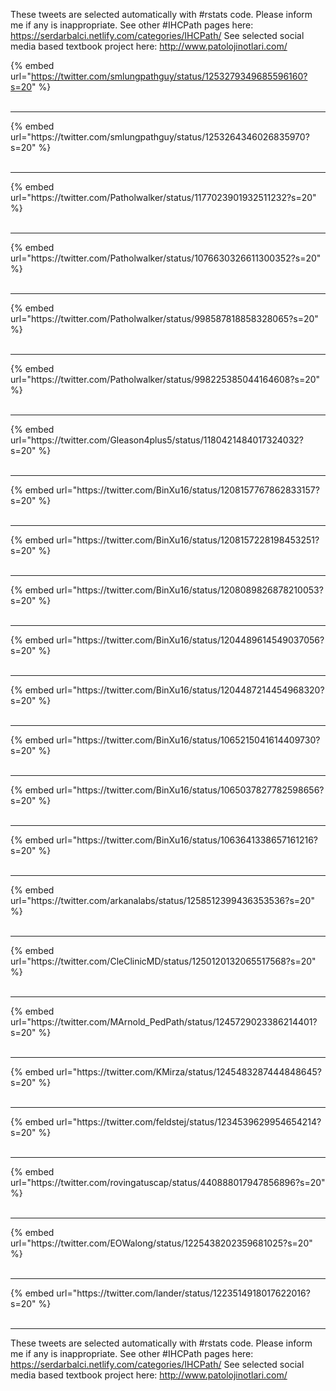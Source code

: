 

These tweets are selected automatically with #rstats code. Please inform me if any is inappropriate.
See other #IHCPath pages here: https://serdarbalci.netlify.com/categories/IHCPath/ 
See selected social media based textbook project here: http://www.patolojinotlari.com/

{% embed url="https://twitter.com/smlungpathguy/status/1253279349685596160?s=20" %}<br>
<br>
<hr>
{% embed url="https://twitter.com/smlungpathguy/status/1253264346026835970?s=20" %}<br>
<br>
<hr>
{% embed url="https://twitter.com/Patholwalker/status/1177023901932511232?s=20" %}<br>
<br>
<hr>
{% embed url="https://twitter.com/Patholwalker/status/1076630326611300352?s=20" %}<br>
<br>
<hr>
{% embed url="https://twitter.com/Patholwalker/status/998587818858328065?s=20" %}<br>
<br>
<hr>
{% embed url="https://twitter.com/Patholwalker/status/998225385044164608?s=20" %}<br>
<br>
<hr>
{% embed url="https://twitter.com/Gleason4plus5/status/1180421484017324032?s=20" %}<br>
<br>
<hr>
{% embed url="https://twitter.com/BinXu16/status/1208157767862833157?s=20" %}<br>
<br>
<hr>
{% embed url="https://twitter.com/BinXu16/status/1208157228198453251?s=20" %}<br>
<br>
<hr>
{% embed url="https://twitter.com/BinXu16/status/1208089826878210053?s=20" %}<br>
<br>
<hr>
{% embed url="https://twitter.com/BinXu16/status/1204489614549037056?s=20" %}<br>
<br>
<hr>
{% embed url="https://twitter.com/BinXu16/status/1204487214454968320?s=20" %}<br>
<br>
<hr>
{% embed url="https://twitter.com/BinXu16/status/1065215041614409730?s=20" %}<br>
<br>
<hr>
{% embed url="https://twitter.com/BinXu16/status/1065037827782598656?s=20" %}<br>
<br>
<hr>
{% embed url="https://twitter.com/BinXu16/status/1063641338657161216?s=20" %}<br>
<br>
<hr>
{% embed url="https://twitter.com/arkanalabs/status/1258512399436353536?s=20" %}<br>
<br>
<hr>
{% embed url="https://twitter.com/CleClinicMD/status/1250120132065517568?s=20" %}<br>
<br>
<hr>
{% embed url="https://twitter.com/MArnold_PedPath/status/1245729023386214401?s=20" %}<br>
<br>
<hr>
{% embed url="https://twitter.com/KMirza/status/1245483287444848645?s=20" %}<br>
<br>
<hr>
{% embed url="https://twitter.com/feldstej/status/1234539629954654214?s=20" %}<br>
<br>
<hr>
{% embed url="https://twitter.com/rovingatuscap/status/440888017947856896?s=20" %}<br>
<br>
<hr>
{% embed url="https://twitter.com/EOWalong/status/1225438202359681025?s=20" %}<br>
<br>
<hr>
{% embed url="https://twitter.com/lander/status/1223514918017622016?s=20" %}<br>
<br>
<hr>


These tweets are selected automatically with #rstats code. Please inform me if any is inappropriate.
See other #IHCPath pages here: https://serdarbalci.netlify.com/categories/IHCPath/ 
See selected social media based textbook project here: http://www.patolojinotlari.com/

